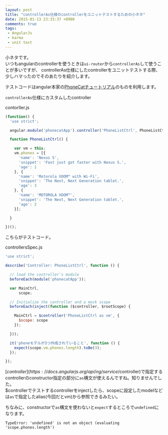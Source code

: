 ```yaml
---
layout: post
title: "controllerAs仕様のcontrollerをユニットテストするための小ネタ"
date: 2015-01-13 23:33:37 +0900
comments: true
tags: 
 - AngularJs
 - karma
 - unit test
---
```


小ネタです。  
いつもangularのcontrollerを使うときは`ui-router`から`controllerAs`して使うことが多いですが、
controllerAs仕様にしたcontrollerをユニットテストする際、少しハマったのでそのあたりを紹介します。

<!-- more -->

テストコードはangular本家の[PhoneCatチュートリアル](https://docs.angularjs.org/tutorial)のものを利用します。

`controllerAs`仕様にカスタムしたcontroller

contorller.js
```js
(function() {
  'use strict';

  angular.module('phonecatApp').controller('PhoneListCtrl', PhoneListCtrl);

  function PhoneListCtrl() {

    var vm = this;
    vm.phones = [{
      'name': 'Nexus S',
      'snippet': 'Fast just got faster with Nexus S.',
      'age': 1
    }, {
      'name': 'Motorola XOOM™ with Wi-Fi',
      'snippet': 'The Next, Next Generation tablet.',
      'age': 3
    }, {
      'name': 'MOTOROLA XOOM™',
      'snippet': 'The Next, Next Generation tablet.',
      'age': 2
    }];

  }

})();
```

こちらがテストコード。

controllersSpec.js
```js
'use strict';

describe('Controller: PhoneListCtrl', function () {

  // load the controller's module
  beforeEach(module('phonecatApp'));

  var MainCtrl,
      scope;

  // Initialize the controller and a mock scope
  beforeEach(inject(function ($controller, $rootScope) {

    MainCtrl = $controller('PhoneListCtrl as vm', {
      $scope: scope
    });

  }));

  it('phoneモデルが3つ作成されていること', function () {
    expect(scope.vm.phones.length).toBe(3);
  });

});
```

[$controller](https://docs.angularjs.org/api/ng/service/$controller)で指定するcontrollerのconstructor指定の部分に`as`構文が使えるんですね。知りませんでした。  
$controllerでテストするcontrollerをinjectしたら、scopeに設定したmodelなどは`as`で指定したalias(今回だとvm)から参照できるみたい。

ちなみに、constructorで`as`構文を使わないと`expect`するところで`undefined`になります。

```
TypeError: 'undefined' is not an object (evaluating 'scope.phones.length')
```
